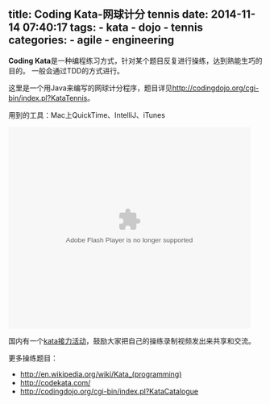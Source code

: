 title: Coding Kata-网球计分 tennis
date: 2014-11-14 07:40:17
tags:
	- kata
	- dojo
	- tennis
categories:
    - agile
    - engineering
---

**Coding Kata**是一种编程练习方式，针对某个题目反复进行操练，达到熟能生巧的目的。
一般会通过TDD的方式进行。

这里是一个用Java来编写的网球计分程序，题目详见<http://codingdojo.org/cgi-bin/index.pl?KataTennis>。

用到的工具：Mac上QuickTime、IntelliJ、iTunes

<embed src="http://www.tudou.com/v/e24zKWezmSQ/&bid=05&rpid=9379492&resourceId=9379492_05_05_99/v.swf" type="application/x-shockwave-flash" allowscriptaccess="always" allowfullscreen="true" wmode="opaque" width="480" height="400"></embed>

国内有一个[kata接力活动](https://www.evernote.com/shard/s188/sh/55ba699d-05f7-4baa-9032-1692fff28cad/c08df590e81753fef302b5773b3b7d8e)，鼓励大家把自己的操练录制视频发出来共享和交流。

更多操练题目：

* <http://en.wikipedia.org/wiki/Kata_(programming)>
* <http://codekata.com/>
* <http://codingdojo.org/cgi-bin/index.pl?KataCatalogue>
